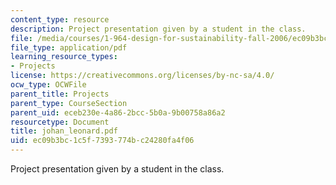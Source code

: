 ```yaml
---
content_type: resource
description: Project presentation given by a student in the class.
file: /media/courses/1-964-design-for-sustainability-fall-2006/ec09b3bc1c5f7393774bc24280fa4f06_johan_leonard.pdf
file_type: application/pdf
learning_resource_types:
- Projects
license: https://creativecommons.org/licenses/by-nc-sa/4.0/
ocw_type: OCWFile
parent_title: Projects
parent_type: CourseSection
parent_uid: eceb230e-4a86-2bcc-5b0a-9b00758a86a2
resourcetype: Document
title: johan_leonard.pdf
uid: ec09b3bc-1c5f-7393-774b-c24280fa4f06
---
```

Project presentation given by a student in the class.